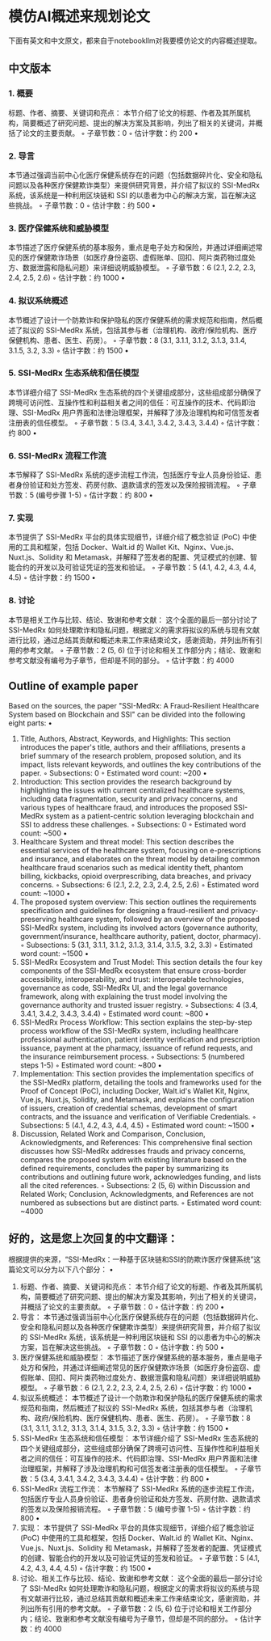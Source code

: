 # 模仿AI概述来规划论文
下面有英文和中文原文，都来自于notebookllm对我要模仿论文的内容概述提取。
## 中文版本

### 1. 概要
标题、作者、摘要、关键词和亮点： 本节介绍了论文的标题、作者及其所属机构，简要概述了研究问题、提出的解决方案及其影响，列出了相关的关键词，并概括了论文的主要贡献。
◦
子章节数：0
◦
估计字数：约 200
•
### 2. 导言
 本节通过强调当前中心化医疗保健系统存在的问题（包括数据碎片化、安全和隐私问题以及各种医疗保健欺诈类型）来提供研究背景，并介绍了拟议的 SSI-MedRx 系统，该系统是一种利用区块链和 SSI 的以患者为中心的解决方案，旨在解决这些挑战。
◦
子章节数：0
◦
估计字数：约 500
•
### 3. 医疗保健系统和威胁模型
 本节描述了医疗保健系统的基本服务，重点是电子处方和保险，并通过详细阐述常见的医疗保健欺诈场景（如医疗身份盗窃、虚假账单、回扣、阿片类药物过度处方、数据泄露和隐私问题）来详细说明威胁模型。
◦
子章节数：6 (2.1, 2.2, 2.3, 2.4, 2.5, 2.6)
◦
估计字数：约 1000
•
### 4. 拟议系统概述
 本节概述了设计一个防欺诈和保护隐私的医疗保健系统的需求规范和指南，然后概述了拟议的 SSI-MedRx 系统，包括其参与者（治理机构、政府/保险机构、医疗保健机构、患者、医生、药房）。
◦
子章节数：8 (3.1, 3.1.1, 3.1.2, 3.1.3, 3.1.4, 3.1.5, 3.2, 3.3)
◦
估计字数：约 1500
•
### 5. SSI-MedRx 生态系统和信任模型
 本节详细介绍了 SSI-MedRx 生态系统的四个关键组成部分，这些组成部分确保了跨境可访问性、互操作性和利益相关者之间的信任：可互操作的技术、代码即治理、SSI-MedRx 用户界面和法律治理框架，并解释了涉及治理机构和可信签发者注册表的信任模型。
◦
子章节数：5 (3.4, 3.4.1, 3.4.2, 3.4.3, 3.4.4)
◦
估计字数：约 800
•
### 6. SSI-MedRx 流程工作流
 本节解释了 SSI-MedRx 系统的逐步流程工作流，包括医疗专业人员身份验证、患者身份验证和处方签发、药房付款、退款请求的签发以及保险报销流程。
◦
子章节数：5 (编号步骤 1-5)
◦
估计字数：约 800
•
### 7. 实现
本节提供了 SSI-MedRx 平台的具体实现细节，详细介绍了概念验证 (PoC) 中使用的工具和框架，包括 Docker、Walt.id 的 Wallet Kit、Nginx、Vue.js、Nuxt.js、Solidity 和 Metamask，并解释了签发者的配置、凭证模式的创建、智能合约的开发以及可验证凭证的签发和验证。
◦
子章节数：5 (4.1, 4.2, 4.3, 4.4, 4.5)
◦
估计字数：约 1500
•
### 8. 讨论
本节是相关工作与比较、结论、致谢和参考文献： 这个全面的最后一部分讨论了 SSI-MedRx 如何处理欺诈和隐私问题，根据定义的需求将拟议的系统与现有文献进行比较，通过总结其贡献和概述未来工作来结束论文，感谢资助，并列出所有引用的参考文献。
◦
子章节数：2 (5, 6) 位于讨论和相关工作部分内；结论、致谢和参考文献没有编号为子章节，但却是不同的部分。
◦
估计字数：约 4000

## Outline of example paper

Based on the sources, the paper "SSI-MedRx: A Fraud-Resilient Healthcare System based on Blockchain and SSI" can be divided into the following eight parts:
•
1. Title, Authors, Abstract, Keywords, and Highlights: This section introduces the paper's title, authors and their affiliations, presents a brief summary of the research problem, proposed solution, and its impact, lists relevant keywords, and outlines the key contributions of the paper.
◦
Subsections: 0
◦
Estimated word count: ~200
•
2. Introduction: This section provides the research background by highlighting the issues with current centralized healthcare systems, including data fragmentation, security and privacy concerns, and various types of healthcare fraud, and introduces the proposed SSI-MedRx system as a patient-centric solution leveraging blockchain and SSI to address these challenges.
◦
Subsections: 0
◦
Estimated word count: ~500
•
3. Healthcare System and threat model: This section describes the essential services of the healthcare system, focusing on e-prescriptions and insurance, and elaborates on the threat model by detailing common healthcare fraud scenarios such as medical identity theft, phantom billing, kickbacks, opioid overprescribing, data breaches, and privacy concerns.
◦
Subsections: 6 (2.1, 2.2, 2.3, 2.4, 2.5, 2.6)
◦
Estimated word count: ~1000
•
4. The proposed system overview: This section outlines the requirements specification and guidelines for designing a fraud-resilient and privacy-preserving healthcare system, followed by an overview of the proposed SSI-MedRx system, including its involved actors (governance authority, government/insurance, healthcare authority, patient, doctor, pharmacy).
◦
Subsections: 5 (3.1, 3.1.1, 3.1.2, 3.1.3, 3.1.4, 3.1.5, 3.2, 3.3)
◦
Estimated word count: ~1500
•
5. SSI-MedRx Ecosystem and Trust Model: This section details the four key components of the SSI-MedRx ecosystem that ensure cross-border accessibility, interoperability, and trust: interoperable technologies, governance as code, SSI-MedRx UI, and the legal governance framework, along with explaining the trust model involving the governance authority and trusted issuer registry.
◦
Subsections: 4 (3.4, 3.4.1, 3.4.2, 3.4.3, 3.4.4)
◦
Estimated word count: ~800
•
6. SSI-MedRx Process Workflow: This section explains the step-by-step process workflow of the SSI-MedRx system, including healthcare professional authentication, patient identity verification and prescription issuance, payment at the pharmacy, issuance of refund requests, and the insurance reimbursement process.
◦
Subsections: 5 (numbered steps 1-5)
◦
Estimated word count: ~800
•
7. Implementation: This section provides the implementation specifics of the SSI-MedRx platform, detailing the tools and frameworks used for the Proof of Concept (PoC), including Docker, Walt.id's Wallet Kit, Nginx, Vue.js, Nuxt.js, Solidity, and Metamask, and explains the configuration of issuers, creation of credential schemas, development of smart contracts, and the issuance and verification of Verifiable Credentials.
◦
Subsections: 5 (4.1, 4.2, 4.3, 4.4, 4.5)
◦
Estimated word count: ~1500
•
8. Discussion, Related Work and Comparison, Conclusion, Acknowledgments, and References: This comprehensive final section discusses how SSI-MedRx addresses frauds and privacy concerns, compares the proposed system with existing literature based on the defined requirements, concludes the paper by summarizing its contributions and outlining future work, acknowledges funding, and lists all the cited references.
◦
Subsections: 2 (5, 6) within Discussion and Related Work; Conclusion, Acknowledgments, and References are not numbered as subsections but are distinct parts.
◦
Estimated word count: ~4000

## 好的，这是您上次回复的中文翻译：
根据提供的来源，“SSI-MedRx：一种基于区块链和SSI的防欺诈医疗保健系统”这篇论文可以分为以下八个部分：
•
1. 标题、作者、摘要、关键词和亮点： 本节介绍了论文的标题、作者及其所属机构，简要概述了研究问题、提出的解决方案及其影响，列出了相关的关键词，并概括了论文的主要贡献。
◦
子章节数：0
◦
估计字数：约 200
•
2. 导言： 本节通过强调当前中心化医疗保健系统存在的问题（包括数据碎片化、安全和隐私问题以及各种医疗保健欺诈类型）来提供研究背景，并介绍了拟议的 SSI-MedRx 系统，该系统是一种利用区块链和 SSI 的以患者为中心的解决方案，旨在解决这些挑战。
◦
子章节数：0
◦
估计字数：约 500
•
3. 医疗保健系统和威胁模型： 本节描述了医疗保健系统的基本服务，重点是电子处方和保险，并通过详细阐述常见的医疗保健欺诈场景（如医疗身份盗窃、虚假账单、回扣、阿片类药物过度处方、数据泄露和隐私问题）来详细说明威胁模型。
◦
子章节数：6 (2.1, 2.2, 2.3, 2.4, 2.5, 2.6)
◦
估计字数：约 1000
•
4. 拟议系统概述： 本节概述了设计一个防欺诈和保护隐私的医疗保健系统的需求规范和指南，然后概述了拟议的 SSI-MedRx 系统，包括其参与者（治理机构、政府/保险机构、医疗保健机构、患者、医生、药房）。
◦
子章节数：8 (3.1, 3.1.1, 3.1.2, 3.1.3, 3.1.4, 3.1.5, 3.2, 3.3)
◦
估计字数：约 1500
•
5. SSI-MedRx 生态系统和信任模型： 本节详细介绍了 SSI-MedRx 生态系统的四个关键组成部分，这些组成部分确保了跨境可访问性、互操作性和利益相关者之间的信任：可互操作的技术、代码即治理、SSI-MedRx 用户界面和法律治理框架，并解释了涉及治理机构和可信签发者注册表的信任模型。
◦
子章节数：5 (3.4, 3.4.1, 3.4.2, 3.4.3, 3.4.4)
◦
估计字数：约 800
•
6. SSI-MedRx 流程工作流： 本节解释了 SSI-MedRx 系统的逐步流程工作流，包括医疗专业人员身份验证、患者身份验证和处方签发、药房付款、退款请求的签发以及保险报销流程。
◦
子章节数：5 (编号步骤 1-5)
◦
估计字数：约 800
•
7. 实现： 本节提供了 SSI-MedRx 平台的具体实现细节，详细介绍了概念验证 (PoC) 中使用的工具和框架，包括 Docker、Walt.id 的 Wallet Kit、Nginx、Vue.js、Nuxt.js、Solidity 和 Metamask，并解释了签发者的配置、凭证模式的创建、智能合约的开发以及可验证凭证的签发和验证。
◦
子章节数：5 (4.1, 4.2, 4.3, 4.4, 4.5)
◦
估计字数：约 1500
•
8. 讨论、相关工作与比较、结论、致谢和参考文献： 这个全面的最后一部分讨论了 SSI-MedRx 如何处理欺诈和隐私问题，根据定义的需求将拟议的系统与现有文献进行比较，通过总结其贡献和概述未来工作来结束论文，感谢资助，并列出所有引用的参考文献。
◦
子章节数：2 (5, 6) 位于讨论和相关工作部分内；结论、致谢和参考文献没有编号为子章节，但却是不同的部分。
◦
估计字数：约 4000